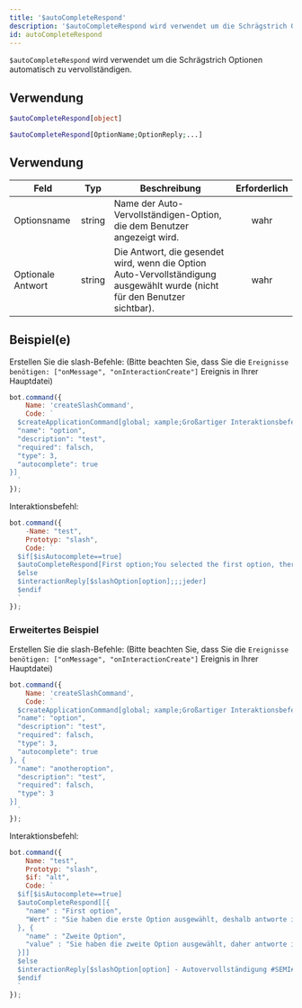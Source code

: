 ```yaml
---
title: '$autoCompleteRespond'
description: '$autoCompleteRespond wird verwendet um die Schrägstrich Optionen automatisch zu vervollständigen.'
id: autoCompleteRespond
---
```


`$autoCompleteRespond` wird verwendet um die Schrägstrich Optionen automatisch zu vervollständigen.

## Verwendung

```php
$autoCompleteRespond[object]
```

```php
$autoCompleteRespond[OptionName;OptionReply;...]
```

## Verwendung

| Feld              | Typ    | Beschreibung                                                                                                               | Erforderlich |
| ----------------- | ------ | -------------------------------------------------------------------------------------------------------------------------- |:------------:|
| Optionsname       | string | Name der Auto-Vervollständigen-Option, die dem Benutzer angezeigt wird.                                                    |     wahr     |
| Optionale Antwort | string | Die Antwort, die gesendet wird, wenn die Option Auto-Vervollständigung ausgewählt wurde (nicht für den Benutzer sichtbar). |     wahr     |

## Beispiel(e)

Erstellen Sie die slash-Befehle: (Bitte beachten Sie, dass Sie die `Ereignisse benötigen: ["onMessage", "onInteractionCreate"]` Ereignis in Ihrer Hauptdatei)

```javascript
bot.command({
    Name: 'createSlashCommand',
    Code: `
  $createApplicationCommand[global; xample;Großartiger Interaktionsbefehl mit automatischer Fertigstellung! wahr;Schräg; {
  "name": "option",
  "description": "test",
  "required": falsch,
  "type": 3,
  "autocomplete": true
}]
  `
});
```

Interaktionsbefehl:

```javascript
bot.command({
    -Name: "test",
    Prototyp: "slash",
    Code: `
  $if[$isAutocomplete==true]
  $autoCompleteRespond[First option;You selected the first option, therefore I'm responding with this!;Second option;You selected the first second, therefore I'm responding with this!]
  $else
  $interactionReply[$slashOption[option];;;jeder]
  $endif
  `
});
```

### Erweitertes Beispiel

Erstellen Sie die slash-Befehle: (Bitte beachten Sie, dass Sie die `Ereignisse benötigen: ["onMessage", "onInteractionCreate"]` Ereignis in Ihrer Hauptdatei)

```javascript
bot.command({
    Name: 'createSlashCommand',
    Code: `
  $createApplicationCommand[global; xample;Großartiger Interaktionsbefehl mit automatischer Fertigstellung! wahr;Schräg; {
  "name": "option",
  "description": "test",
  "required": falsch,
  "type": 3,
  "autocomplete": true
}, {
  "name": "anotheroption",
  "description": "test",
  "required": falsch,
  "type": 3
}]
  `
});
```

Interaktionsbefehl:

```javascript
bot.command({
    Name: "test",
    Prototyp: "slash",
    $if: "alt",
    Code: `
  $if[$isAutocomplete==true]
  $autoCompleteRespond[[{ 
    "name" : "First option",
    "Wert" : "Sie haben die erste Option ausgewählt, deshalb antworte ich darauf!"
  }, {
    "name" : "Zweite Option",
    "value" : "Sie haben die zweite Option ausgewählt, daher antworte ich darauf!"
  }]]
  $else
  $interactionReply[$slashOption[option] - Autovervollständigung #SEMI# $slashOption[anotheroption] - falsche Autovervollständigung;;;;jeder]
  $endif
  `
});
```
